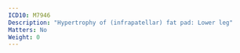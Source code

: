 ```yaml
---
ICD10: M7946
Description: "Hypertrophy of (infrapatellar) fat pad: Lower leg"
Matters: No
Weight: 0
---
```


